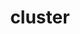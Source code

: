 ---
title: cluster
layout: collection
permalink: /cluster/
collection: cluster
entries_layout: grid
classes: wide
---